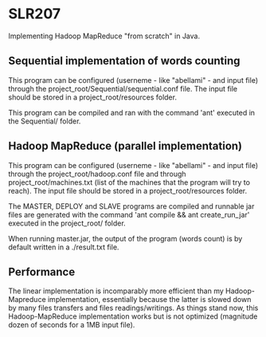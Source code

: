 # SLR207

Implementing Hadoop MapReduce "from scratch" in Java.

## Sequential implementation of words counting

This program can be configured (userneme - like "abellami" - and input file) through the project_root/Sequential/sequential.conf file.
The input file should be stored in a project_root/resources folder.

This program can be compiled and ran with the command 'ant' executed in the Sequential/ folder.

## Hadoop MapReduce (parallel implementation)

This program can be configured (userneme - like "abellami" - and input file) through the project_root/hadoop.conf file and through project_root/machines.txt (list of the machines that the program will try to reach).
The input file should be stored in a project_root/resources folder.

The MASTER, DEPLOY and SLAVE programs are compiled and runnable jar files are generated with the command 'ant compile && ant create_run_jar' executed in the project_root/ folder.

When running master.jar, the output of the program (words count) is by default written in a ./result.txt file.

## Performance

The linear implementation is incomparably more efficient than my Hadoop-Mapreduce implementation, essentially because the latter is slowed down by many files transfers and files readings/writings. As things stand now, this Hadoop-MapReduce implementation works but is not optimized (magnitude dozen of seconds for a 1MB input file).
